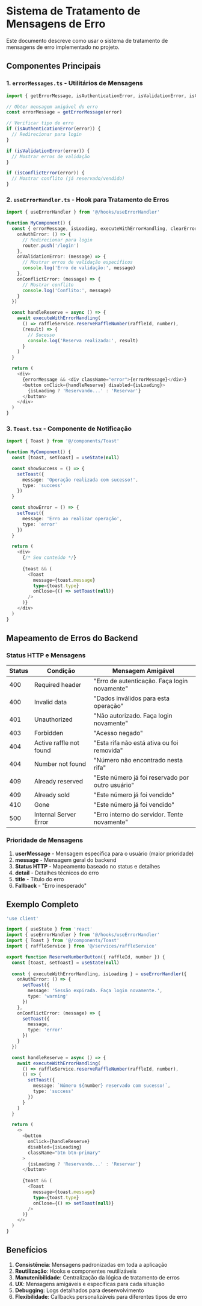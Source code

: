 # Sistema de Tratamento de Mensagens de Erro

Este documento descreve como usar o sistema de tratamento de mensagens de erro implementado no projeto.

## Componentes Principais

### 1. `errorMessages.ts` - Utilitários de Mensagens

```typescript
import { getErrorMessage, isAuthenticationError, isValidationError, isConflictError } from '@/utils/errorMessages'

// Obter mensagem amigável do erro
const errorMessage = getErrorMessage(error)

// Verificar tipo de erro
if (isAuthenticationError(error)) {
  // Redirecionar para login
}

if (isValidationError(error)) {
  // Mostrar erros de validação
}

if (isConflictError(error)) {
  // Mostrar conflito (já reservado/vendido)
}
```

### 2. `useErrorHandler.ts` - Hook para Tratamento de Erros

```typescript
import { useErrorHandler } from '@/hooks/useErrorHandler'

function MyComponent() {
  const { errorMessage, isLoading, executeWithErrorHandling, clearError } = useErrorHandler({
    onAuthError: () => {
      // Redirecionar para login
      router.push('/login')
    },
    onValidationError: (message) => {
      // Mostrar erros de validação específicos
      console.log('Erro de validação:', message)
    },
    onConflictError: (message) => {
      // Mostrar conflito
      console.log('Conflito:', message)
    }
  })

  const handleReserve = async () => {
    await executeWithErrorHandling(
      () => raffleService.reserveRaffleNumber(raffleId, number),
      (result) => {
        // Sucesso
        console.log('Reserva realizada:', result)
      }
    )
  }

  return (
    <div>
      {errorMessage && <div className="error">{errorMessage}</div>}
      <button onClick={handleReserve} disabled={isLoading}>
        {isLoading ? 'Reservando...' : 'Reservar'}
      </button>
    </div>
  )
}
```

### 3. `Toast.tsx` - Componente de Notificação

```typescript
import { Toast } from '@/components/Toast'

function MyComponent() {
  const [toast, setToast] = useState(null)

  const showSuccess = () => {
    setToast({
      message: 'Operação realizada com sucesso!',
      type: 'success'
    })
  }

  const showError = () => {
    setToast({
      message: 'Erro ao realizar operação',
      type: 'error'
    })
  }

  return (
    <div>
      {/* Seu conteúdo */}
      
      {toast && (
        <Toast
          message={toast.message}
          type={toast.type}
          onClose={() => setToast(null)}
        />
      )}
    </div>
  )
}
```

## Mapeamento de Erros do Backend

### Status HTTP e Mensagens

| Status | Condição | Mensagem Amigável |
|--------|----------|-------------------|
| 400 | Required header | "Erro de autenticação. Faça login novamente" |
| 400 | Invalid data | "Dados inválidos para esta operação" |
| 401 | Unauthorized | "Não autorizado. Faça login novamente" |
| 403 | Forbidden | "Acesso negado" |
| 404 | Active raffle not found | "Esta rifa não está ativa ou foi removida" |
| 404 | Number not found | "Número não encontrado nesta rifa" |
| 409 | Already reserved | "Este número já foi reservado por outro usuário" |
| 409 | Already sold | "Este número já foi vendido" |
| 410 | Gone | "Este número já foi vendido" |
| 500 | Internal Server Error | "Erro interno do servidor. Tente novamente" |

### Prioridade de Mensagens

1. **userMessage** - Mensagem específica para o usuário (maior prioridade)
2. **message** - Mensagem geral do backend
3. **Status HTTP** - Mapeamento baseado no status e detalhes
4. **detail** - Detalhes técnicos do erro
5. **title** - Título do erro
6. **Fallback** - "Erro inesperado"

## Exemplo Completo

```typescript
'use client'

import { useState } from 'react'
import { useErrorHandler } from '@/hooks/useErrorHandler'
import { Toast } from '@/components/Toast'
import { raffleService } from '@/services/raffleService'

export function ReserveNumberButton({ raffleId, number }) {
  const [toast, setToast] = useState(null)
  
  const { executeWithErrorHandling, isLoading } = useErrorHandler({
    onAuthError: () => {
      setToast({
        message: 'Sessão expirada. Faça login novamente.',
        type: 'warning'
      })
    },
    onConflictError: (message) => {
      setToast({
        message,
        type: 'error'
      })
    }
  })

  const handleReserve = async () => {
    await executeWithErrorHandling(
      () => raffleService.reserveRaffleNumber(raffleId, number),
      () => {
        setToast({
          message: `Número ${number} reservado com sucesso!`,
          type: 'success'
        })
      }
    )
  }

  return (
    <>
      <button 
        onClick={handleReserve} 
        disabled={isLoading}
        className="btn btn-primary"
      >
        {isLoading ? 'Reservando...' : 'Reservar'}
      </button>
      
      {toast && (
        <Toast
          message={toast.message}
          type={toast.type}
          onClose={() => setToast(null)}
        />
      )}
    </>
  )
}
```

## Benefícios

1. **Consistência**: Mensagens padronizadas em toda a aplicação
2. **Reutilização**: Hooks e componentes reutilizáveis
3. **Manutenibilidade**: Centralização da lógica de tratamento de erros
4. **UX**: Mensagens amigáveis e específicas para cada situação
5. **Debugging**: Logs detalhados para desenvolvimento
6. **Flexibilidade**: Callbacks personalizáveis para diferentes tipos de erro



